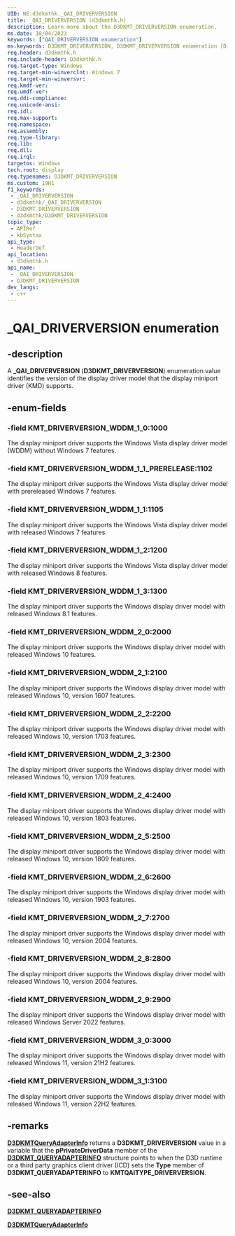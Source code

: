 ```yaml
---
UID: NE:d3dkmthk._QAI_DRIVERVERSION
title: _QAI_DRIVERVERSION (d3dkmthk.h)
description: Learn more about the D3DKMT_DRIVERVERSION enumeration.
ms.date: 10/04/2023
keywords: ["QAI_DRIVERVERSION enumeration"]
ms.keywords: D3DKMT_DRIVERVERSION, D3DKMT_DRIVERVERSION enumeration [Display Devices], KMT_DRIVERVERSION_WDDM_1_0, KMT_DRIVERVERSION_WDDM_1_1, KMT_DRIVERVERSION_WDDM_1_1_PRERELEASE, KMT_DRIVERVERSION_WDDM_1_2, KMT_DRIVERVERSION_WDDM_1_3, KMT_DRIVERVERSION_WDDM_2_0, OpenGL_Structs_2f7fe9d6-ec67-46b1-9c05-51d06d186fe1.xml, _QAI_DRIVERVERSION, _QAI_DRIVERVERSION enumeration [Display Devices], d3dkmthk/, d3dkmthk/KMT_DRIVERVERSION_WDDM_1_0, d3dkmthk/KMT_DRIVERVERSION_WDDM_1_1, d3dkmthk/KMT_DRIVERVERSION_WDDM_1_1_PRERELEASE, d3dkmthk/KMT_DRIVERVERSION_WDDM_1_2, d3dkmthk/KMT_DRIVERVERSION_WDDM_1_3, d3dkmthk/KMT_DRIVERVERSION_WDDM_2_0, d3dkmthk/_QAI_DRIVERVERSION, display.d3dkmt_driverversion
req.header: d3dkmthk.h
req.include-header: D3dkmthk.h
req.target-type: Windows
req.target-min-winverclnt: Windows 7
req.target-min-winversvr: 
req.kmdf-ver: 
req.umdf-ver: 
req.ddi-compliance: 
req.unicode-ansi: 
req.idl: 
req.max-support: 
req.namespace: 
req.assembly: 
req.type-library: 
req.lib: 
req.dll: 
req.irql: 
targetos: Windows
tech.root: display
req.typenames: D3DKMT_DRIVERVERSION
ms.custom: 19H1
f1_keywords:
 - _QAI_DRIVERVERSION
 - d3dkmthk/_QAI_DRIVERVERSION
 - D3DKMT_DRIVERVERSION
 - d3dkmthk/D3DKMT_DRIVERVERSION
topic_type:
 - APIRef
 - kbSyntax
api_type:
 - HeaderDef
api_location:
 - d3dkmthk.h
api_name:
 - _QAI_DRIVERVERSION
 - D3DKMT_DRIVERVERSION
dev_langs:
 - c++
---
```


# _QAI_DRIVERVERSION enumeration

## -description

A **_QAI_DRIVERVERSION** (**D3DKMT_DRIVERVERSION**) enumeration value identifies the version of the display driver model that the display miniport driver (KMD) supports.

## -enum-fields

### -field KMT_DRIVERVERSION_WDDM_1_0:1000

The display miniport driver supports the Windows Vista display driver model (WDDM) without Windows 7 features.

### -field KMT_DRIVERVERSION_WDDM_1_1_PRERELEASE:1102

The display miniport driver supports the Windows Vista display driver model with prereleased Windows 7 features.

### -field KMT_DRIVERVERSION_WDDM_1_1:1105

The display miniport driver supports the Windows Vista display driver model with released Windows 7 features.

### -field KMT_DRIVERVERSION_WDDM_1_2:1200

The display miniport driver supports the Windows Vista display driver model with released Windows 8 features.

### -field KMT_DRIVERVERSION_WDDM_1_3:1300

The display miniport driver supports the Windows display driver model with released Windows 8.1 features.

### -field KMT_DRIVERVERSION_WDDM_2_0:2000

The display miniport driver supports the Windows display driver model with released Windows 10 features.

### -field KMT_DRIVERVERSION_WDDM_2_1:2100

The display miniport driver supports the Windows display driver model with released Windows 10, version 1607 features.

### -field KMT_DRIVERVERSION_WDDM_2_2:2200

The display miniport driver supports the Windows display driver model with released Windows 10, version 1703 features.

### -field KMT_DRIVERVERSION_WDDM_2_3:2300

The display miniport driver supports the Windows display driver model with released Windows 10, version 1709 features.

### -field KMT_DRIVERVERSION_WDDM_2_4:2400

The display miniport driver supports the Windows display driver model with released Windows 10, version 1803 features.

### -field KMT_DRIVERVERSION_WDDM_2_5:2500

The display miniport driver supports the Windows display driver model with released Windows 10, version 1809 features.

### -field KMT_DRIVERVERSION_WDDM_2_6:2600

The display miniport driver supports the Windows display driver model with released Windows 10, version 1903 features.

### -field KMT_DRIVERVERSION_WDDM_2_7:2700

The display miniport driver supports the Windows display driver model with released Windows 10, version 2004 features.

### -field KMT_DRIVERVERSION_WDDM_2_8:2800

The display miniport driver supports the Windows display driver model with released Windows 10, version 2004 features.

### -field KMT_DRIVERVERSION_WDDM_2_9:2900

The display miniport driver supports the Windows display driver model with released Windows Server 2022 features.

### -field KMT_DRIVERVERSION_WDDM_3_0:3000

The display miniport driver supports the Windows display driver model with released Windows 11, version 21H2 features.

### -field KMT_DRIVERVERSION_WDDM_3_1:3100

The display miniport driver supports the Windows display driver model with released Windows 11, version 22H2 features.

## -remarks

[**D3DKMTQueryAdapterInfo**](..\d3dkmthk\nf-d3dkmthk-d3dkmtqueryadapterinfo.md) returns a **D3DKMT_DRIVERVERSION** value in a variable that the **pPrivateDriverData** member of the [**D3DKMT_QUERYADAPTERINFO**](..\d3dkmthk\ns-d3dkmthk-_d3dkmt_queryadapterinfo.md) structure points to when the D3D runtime or a third party graphics client driver (ICD) sets the **Type** member of **D3DKMT_QUERYADAPTERINFO** to **KMTQAITYPE_DRIVERVERSION**.

## -see-also

[**D3DKMT_QUERYADAPTERINFO**](..\d3dkmthk\ns-d3dkmthk-_d3dkmt_queryadapterinfo.md)

[**D3DKMTQueryAdapterInfo**](..\d3dkmthk\nf-d3dkmthk-d3dkmtqueryadapterinfo.md)
